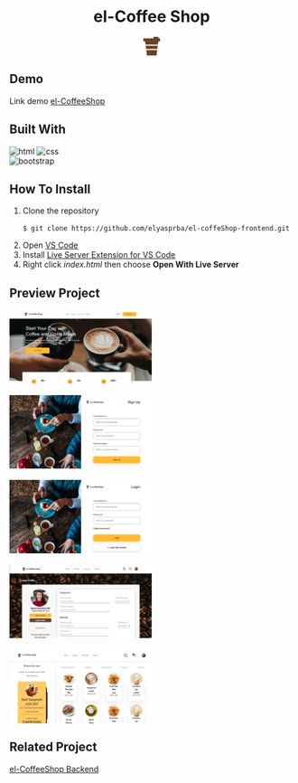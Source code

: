 <h1 style="text-align:center">el-Coffee Shop</h1>

<div style="display:flex; justify-content:center">
    <img src="assets/coffee-1.png" />
</div>

## Demo

Link demo [el-CoffeeShop](https://github.com/elyasprba/el-coffeShop-backend.git)

## Built With

![html](https://img.shields.io/badge/html-5-yellow)
![css](https://img.shields.io/badge/css-3-red)<br>
![bootstrap](https://img.shields.io/badge/bootstrap-5-green)

## How To Install

1. Clone the repository
   ```
   $ git clone https://github.com/elyasprba/el-coffeShop-frontend.git
   ```
2. Open [VS Code](https://code.visualstudio.com/)
3. Install [Live Server Extension for VS Code](https://marketplace.visualstudio.com/items?itemName=ritwickdey.LiveServer)
4. Right click _index.html_ then choose **Open With Live Server**

## Preview Project

<div style='display:flex;row-gap:20px;flex-direction:column'>
<img src="assets/result/home.png" alt="home-img" style="width: 50%; height: 50%" />
<img src="assets/result/signup.png" alt="signup-img" style="width: 50%; height: 50%" />
<img src="assets/result/login.png" alt="login-img" style="width: 50%; height: 50%" />
<img src="assets/result/profile.png" alt="profile-img" style="width: 50%; height: 50%"/>
<img src="assets/result/products.png" alt="products-img" style="width: 50%; height: 50%"/>
</div>

## Related Project

[el-CoffeeShop Backend](https://github.com/elyasprba/el-coffeShop-backend.git)
